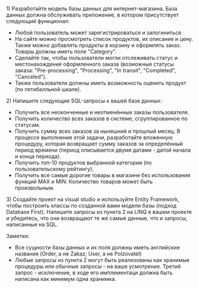 1\) Разработайте модель базы данных для интернет-магазина. База данных должна обслуживать приложение, в котором присутствует следующий функционал:

* Любой пользователь может зарегистрироваться и залогиниться
* На сайте можно просмотреть список продуктов, их описание и цену. Также можно добавлять продукты в корзину и оформлять заказ. Товары должны иметь поле "Category".
* Сделайте так, чтобы пользователи могли отслеживать статус и местонахождение оформленного заказа \(возможные статусы заказа: "Pre-processing", "Processing", "In transit", "Completed", "Canceled"\).
* Также пользователи должны иметь возможность оценить продукт \(по пятибалльной шкале\).

2\) Напишите следующие SQL-запросы к вашей базе данных:

* Получить все неоконченные и неотменённые заказы пользователя.
* Получить количество всех заказов в системе, сгруппированное по статусам.
* Получить сумму всех заказов за нынешний и прошлый месяц. В процессе выполнения этой задачи, разработайте  вложенную процедуру, которая возвращает сумму заказов за определённый период времени \(период описывается двумя датами - датой начала и конца периода\).
* Получить топ-10 продуктов выбранной категории \(по пользовательскому рейтингу\).
* Получить все самые дорогие товары в магазине без использования функций MAX и MIN. Количество товаров может быть произвольным.

3\) Создайте проект на visual studio и используйте Entity Framework, чтобы построить классы по созданной вами модели базы \(подход Database First\). Напишите запросы из пункта 2 на LINQ в вашем проекте и убедитесь, что они возвращают те же самые данные, что и запросы, написанные на SQL.

Заметки:

* Все сущности базы данных и их поля должны иметь английские названия \(Order, а не Zakaz; User, а не Polzovatel\)
* Любые запросы из пункта 2 могут быть реализованы как хранимые процедуры или обычные запросы -  на ваше усмотрение. Третий запрос - исключение, в ходе его имплементаци должна быть написана как минимум одна хранимка.



